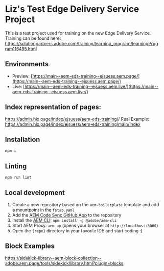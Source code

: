 # Liz's Test Edge Delivery Service Project
This is a test project used for training on the new Edge Delivery Service. Training can be found here: https://solutionpartners.adobe.com/training/learning_program/learningProgram116495.html

## Environments
- Preview: [https://main--aem-eds-training--ejsuess.aem.page/](https://main--aem-eds-training--ejsuess.aem.page/)
- Live: [https://main--aem-eds-training--ejsuess.aem.live/](https://main--aem-eds-training--ejsuess.aem.live/)

## Index representation of pages:
https://admin.hlx.page/index/ejsuess/aem-eds-training/<branch>/<path>
Real Example: https://admin.hlx.page/index/ejsuess/aem-eds-training/main/index

## Installation

```sh
npm i
```

## Linting

```sh
npm run lint
```

## Local development

1. Create a new repository based on the `aem-boilerplate` template and add a mountpoint in the `fstab.yaml`
1. Add the [AEM Code Sync GitHub App](https://github.com/apps/aem-code-sync) to the repository
1. Install the [AEM CLI](https://github.com/adobe/helix-cli): `npm install -g @adobe/aem-cli`
1. Start AEM Proxy: `aem up` (opens your browser at `http://localhost:3000`)
1. Open the `{repo}` directory in your favorite IDE and start coding :)

## Block Examples

https://sidekick-library--aem-block-collection--adobe.aem.page/tools/sidekick/library.html?plugin=blocks